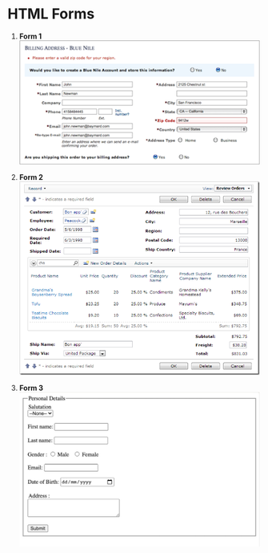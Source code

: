 # HTML Forms

1. **Form 1**  
![Form 1](https://github.com/codemonkey-sagar/CodeCraft/blob/main/HTML/forms/img/form1.png)  

2. **Form 2**  
![Form 2](https://github.com/codemonkey-sagar/CodeCraft/blob/main/HTML/forms/img/form2.png)  

3. **Form 3**  
![Form 3](https://github.com/codemonkey-sagar/CodeCraft/blob/main/HTML/forms/img/form3.png)
